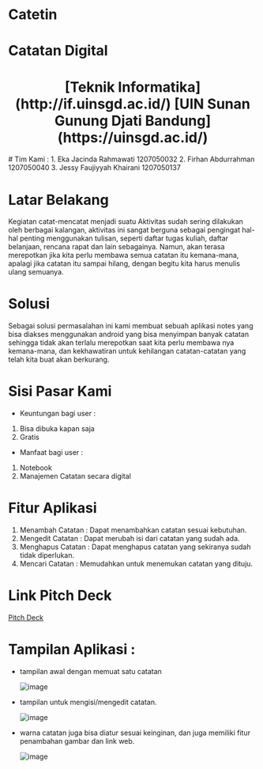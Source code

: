 # Catetin
# Catatan Digital
<h1 align="center"> [Teknik Informatika](http://if.uinsgd.ac.id/) [UIN Sunan Gunung Djati Bandung](https://uinsgd.ac.id/) </h1>
# Tim Kami :
1. Eka Jacinda Rahmawati        1207050032
2. Firhan Abdurrahman           1207050040
3. Jessy Faujiyyah Khairani     1207050137

# Latar Belakang
Kegiatan catat-mencatat menjadi suatu Aktivitas sudah sering dilakukan oleh berbagai kalangan, aktivitas ini sangat berguna sebagai pengingat hal-hal penting menggunakan tulisan, seperti daftar tugas kuliah, daftar belanjaan, rencana rapat dan lain sebagainya. Namun, akan terasa merepotkan jika kita perlu membawa semua catatan itu kemana-mana, apalagi jika catatan itu sampai hilang, dengan begitu kita harus menulis ulang semuanya.

# Solusi
Sebagai solusi permasalahan ini kami membuat sebuah aplikasi notes yang bisa diakses menggunakan android yang bisa menyimpan banyak catatan sehingga tidak akan terlalu merepotkan saat kita perlu membawa nya kemana-mana, dan kekhawatiran untuk kehilangan catatan-catatan yang telah kita buat akan berkurang.

# Sisi Pasar Kami
* Keuntungan bagi user :
1. Bisa dibuka kapan saja
2. Gratis 
* Manfaat bagi user :
1. Notebook
2. Manajemen Catatan secara digital

# Fitur Aplikasi 
1. Menambah Catatan : Dapat menambahkan catatan sesuai kebutuhan.
2. Mengedit Catatan : Dapat merubah isi dari catatan yang sudah ada.
3. Menghapus Catatan : Dapat menghapus catatan yang sekiranya sudah tidak diperlukan.
4. Mencari Catatan : Memudahkan untuk menemukan catatan yang dituju.

# Link Pitch Deck 
[Pitch Deck](https://docs.google.com/presentation/d/1xsNxKwRVl9zNbbddaPd92Kai4BlISQ0c/edit?usp=sharing&ouid=107036395810341537604&rtpof=true&sd=true) 

# Tampilan Aplikasi :
- tampilan awal dengan memuat satu catatan
  
  ![image](https://user-images.githubusercontent.com/96488216/210119231-08143908-b28e-44f7-8a6c-78ea1fbdca17.png)
- tampilan untuk mengisi/mengedit catatan.
  
  ![image](https://user-images.githubusercontent.com/96488216/210119249-964b397f-775c-4a7a-aed9-796a89b1a7d2.png)
- warna catatan juga bisa diatur sesuai keinginan, dan juga memiliki fitur penambahan gambar dan link web.
  
  ![image](https://user-images.githubusercontent.com/96488216/210119267-31475857-bb02-42c7-b051-357a09150bea.png)


